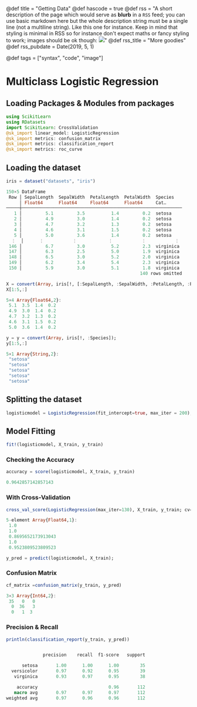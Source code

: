 @def title = "Getting Data"
@def hascode = true
@def rss = "A short description of the page which would serve as **blurb** in a `RSS` feed; you can use basic markdown here but the whole description string must be a single line (not a multiline string). Like this one for instance. Keep in mind that styling is minimal in RSS so for instance don't expect maths or fancy styling to work; images should be ok though: ![](https://upload.wikimedia.org/wikipedia/en/b/b0/Rick_and_Morty_characters.jpg)"
@def rss_title = "More goodies"
@def rss_pubdate = Date(2019, 5, 1)

@def tags = ["syntax", "code", "image"]

# Multiclass Logistic Regression 



## Loading Packages & Modules from packages 

```julia
using ScikitLearn
using RDatasets
import ScikitLearn: CrossValidation
@sk_import linear_model: LogisticRegression
@sk_import metrics: confusion_matrix
@sk_import metrics: classification_report
@sk_import metrics: roc_curve
```



## Loading the dataset 

```julia
iris = dataset("datasets", "iris")
```

```julia
150×5 DataFrame
 Row │ SepalLength  SepalWidth  PetalLength  PetalWidth  Species   
     │ Float64      Float64     Float64      Float64     Cat…      
─────┼─────────────────────────────────────────────────────────────
   1 │         5.1         3.5          1.4         0.2  setosa
   2 │         4.9         3.0          1.4         0.2  setosa
   3 │         4.7         3.2          1.3         0.2  setosa
   4 │         4.6         3.1          1.5         0.2  setosa
   5 │         5.0         3.6          1.4         0.2  setosa
  ⋮  │      ⋮           ⋮            ⋮           ⋮           ⋮
 146 │         6.7         3.0          5.2         2.3  virginica
 147 │         6.3         2.5          5.0         1.9  virginica
 148 │         6.5         3.0          5.2         2.0  virginica
 149 │         6.2         3.4          5.4         2.3  virginica
 150 │         5.9         3.0          5.1         1.8  virginica
                                                   140 rows omitted
```



```julia
X = convert(Array, iris[!, [:SepalLength, :SepalWidth, :PetalLength, :PetalWidth]]);
X[1:5,:]
```

```julia
5×4 Array{Float64,2}:
 5.1  3.5  1.4  0.2
 4.9  3.0  1.4  0.2
 4.7  3.2  1.3  0.2
 4.6  3.1  1.5  0.2
 5.0  3.6  1.4  0.2
```



```julia
y = y = convert(Array, iris[!, :Species]);
y[1:5,:]
```

```julia
5×1 Array{String,2}:
 "setosa"
 "setosa"
 "setosa"
 "setosa"
 "setosa"
```



## Splitting the dataset 

```julia
logisticmodel = LogisticRegression(fit_intercept=true, max_iter = 200);
```



## Model Fitting 



```julia
fit!(logisticmodel, X_train, y_train)
```



### Checking the Accuracy 

```julia
accuracy = score(logisticmodel, X_train, y_train)
```

```julia
0.9642857142857143
```

### With Cross-Validation

```julia
cross_val_score(LogisticRegression(max_iter=130), X_train, y_train; cv=5)
```

```julia
5-element Array{Float64,1}:
 1.0
 1.0
 0.8695652173913043
 1.0
 0.9523809523809523
```

```julia
y_pred = predict(logisticmodel, X_train);
```

### Confusion Matrix

```julia
cf_matrix =confusion_matrix(y_train, y_pred)
```

```julia
3×3 Array{Int64,2}:
 35   0   0
  0  36   3
  0   1  3
```

### Precision & Recall

```julia
println(classification_report(y_train, y_pred))
```

```julia

              precision    recall  f1-score   support

      setosa       1.00      1.00      1.00        35
  versicolor       0.97      0.92      0.95        39
   virginica       0.93      0.97      0.95        38

    accuracy                           0.96       112
   macro avg       0.97      0.97      0.97       112
weighted avg       0.97      0.96      0.96       112
```


